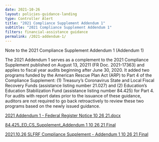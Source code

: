 ```yaml
---
date: 2021-10-26
layout: policies-guidance-landing 
type: Controller Alert
title: "2021 Compliance Supplement Addendum 1"
subtitle: "2021 Compliance Supplement Addendum 1"
filters: financial-assistance guidance
permalink: /2021-addendum-1/
---
```


<p>Note to the 2021 Compliance Supplement Addendum 1 (Addendum 1)</p>

<p>The 2021 Addendum 1 serves as a complement to the 2021 Compliance Supplement published on August 13, 20211 (FR Doc. 2021-17363) and applies to fiscal year audits beginning after June 30, 2020.  It added two programs funded by the American Rescue Plan Act (ARP) to Part 4 of the Compliance Supplement:  (1) Treasury’s Coronavirus State and Local Fiscal Recovery Funds (assistance listing number 21.027) and (2) Education’s Education Stabilization Fund (assistance listing number 84.425) for Part 4.  For audits with report dates prior to the issuance of these guidance, auditors are not required to go back retroactively to review these two programs based on the newly issued guidance.</p>

<p><a href="{{site.baseurl}}/assets/files/2021 Addendum 1 - Federal Register Notice 10 26 21.docx"><span style="font-weight: 400;">2021 Addendum 1 - Federal Register Notice 10 26 21.docx</span></a></p>

<p><a href="{{site.baseurl}}/assets/files/84.425_ED_CS_Supplement_Addendum 1 10 26 21 Final.docx"><span style="font-weight: 400;">84.425_ED_CS_Supplement_Addendum 1 10 26 21 Final</span></a></p>

<p><a href="{{site.baseurl}}/assets/files/2021.10.26 SLFRF Compliance Supplement - Addendum 1 10 26 21 Final.docx"><span style="font-weight: 400;">2021.10.26 SLFRF Compliance Supplement - Addendum 1 10 26 21 Final</span></a></p>